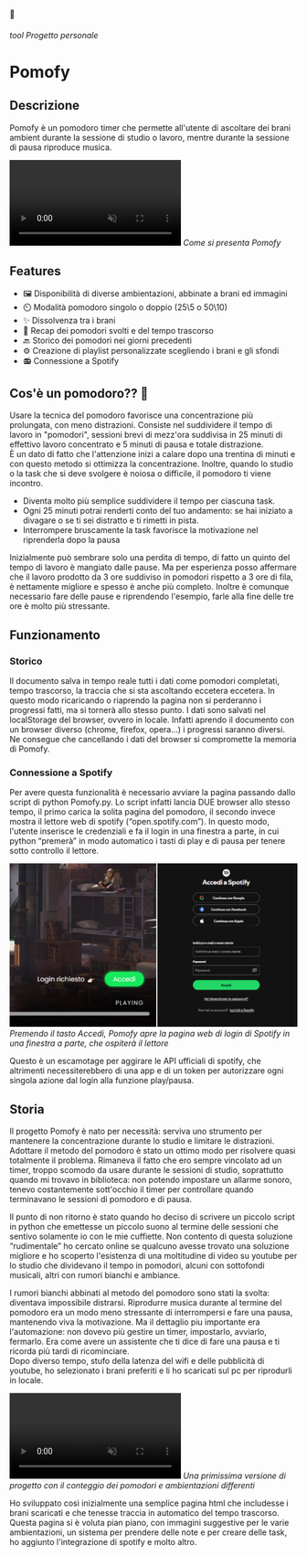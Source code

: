 <compileMeta 
  description="Analisi e sviluppo di 'Pomofy', un timer pomodoro per ascoltare brani ambient durante la sessione di studio/lavoro e musica durante la pausa attraverso Spotify"
  image="cover.gif" 
/>
<favicon-emoji>🍅</favicon-emoji>

###### *tool* *Progetto personale*

# Pomofy

## Descrizione

Pomofy è un pomodoro timer che permette all'utente di ascoltare dei brani ambient durante la sessione di studio o lavoro, mentre durante la sessione di pausa riproduce musica. 

<p>
<video autoplay muted loop><source src="presentation.mp4" type="video/mp4"></video>
<em>Come si presenta Pomofy</em>
</p>


## Features

- 🖼️ Disponibilità di diverse ambientazioni, abbinate a brani ed immagini
- ⏲️ Modalità pomodoro singolo o doppio (25\5 o 50\10)
- ✨ Dissolvenza tra i brani 
- 📃 Recap dei pomodori svolti e del tempo trascorso
- 🔙 Storico dei pomodori nei giorni precedenti 
- ⚙️ Creazione di playlist personalizzate scegliendo i brani e gli sfondi
- 📻 Connessione a Spotify

## Cos'è un pomodoro?? 🍅

Usare la tecnica del pomodoro favorisce una concentrazione più prolungata, con meno distrazioni. Consiste nel suddividere il tempo di lavoro in "pomodori", sessioni brevi di mezz'ora suddivisa in 25 minuti di effettivo lavoro concentrato e 5 minuti di pausa e totale distrazione.  
È un dato di fatto che l'attenzione inizi a calare dopo una trentina di minuti e con questo metodo si ottimizza la concentrazione. Inoltre, quando lo studio o la task che si deve svolgere è noiosa o difficile, il pomodoro ti viene incontro.

- Diventa molto più semplice suddividere il tempo per ciascuna task. 
- Ogni 25 minuti potrai renderti conto del tuo andamento: se hai iniziato a divagare o se ti sei distratto e ti rimetti in pista.   
- Interrompere bruscamente la task favorisce la motivazione nel riprenderla dopo la pausa  

Inizialmente può sembrare solo una perdita di tempo, di fatto un quinto del tempo di lavoro è mangiato dalle pause. Ma per esperienza posso affermare che il lavoro prodotto da 3 ore suddiviso in pomodori rispetto a 3 ore di fila, è nettamente migliore e spesso è anche più completo. Inoltre è comunque necessario fare delle pause e riprendendo l'esempio, farle alla fine delle tre ore è molto più stressante.

## Funzionamento

### Storico

Il documento salva in tempo reale tutti i dati come pomodori completati, tempo trascorso, la traccia che si sta ascoltando eccetera eccetera. In questo modo ricaricando o riaprendo la pagina non si perderanno i progressi fatti, ma si tornerà allo stesso punto. 
I dati sono salvati nel localStorage del browser, ovvero in locale. Infatti aprendo il documento con un browser diverso (chrome, firefox, opera...) i progressi saranno diversi. Ne consegue che cancellando i dati del browser si compromette la memoria di Pomofy.

### Connessione a Spotify

Per avere questa funzionalità è necessario avviare la pagina passando dallo script di python Pomofy.py. Lo script infatti lancia DUE browser allo stesso tempo, il primo carica la solita pagina del pomodoro, il secondo invece mostra il lettore web di spotify (“open.spotify.com”). In questo modo, l'utente inserisce le credenziali e fa il login in una finestra a parte, in cui python “premerà” in modo automatico i tasti di play e di pausa per tenere sotto controllo il lettore.

![](login-spotify.png)
*Premendo il tasto Accedi, Pomofy apre la pagina web di login di Spotify in una finestra a parte, che ospiterà il lettore*

Questo è un escamotage per aggirare le API ufficiali di spotify, che altrimenti necessiterebbero di una app e di un token per autorizzare ogni singola azione dal login alla funzione play/pausa. 

## Storia

Il progetto Pomofy è nato per necessità: serviva uno strumento per mantenere la concentrazione durante lo studio e limitare le distrazioni.  
Adottare il metodo del pomodoro è stato un ottimo modo per risolvere quasi totalmente il problema. Rimaneva il fatto che ero sempre vincolato ad un timer, troppo scomodo da usare durante le sessioni di studio, soprattutto quando mi trovavo in biblioteca: non potendo impostare un allarme sonoro, tenevo costantemente sott'occhio il timer per controllare quando terminavano le sessioni di pomodoro e di pausa.

Il punto di non ritorno è stato quando ho deciso di scrivere un piccolo script in python che emettesse un piccolo suono al termine delle sessioni che sentivo solamente io con le mie cuffiette. Non contento di questa soluzione “rudimentale” ho cercato online se qualcuno avesse trovato una soluzione migliore e ho scoperto l'esistenza di una moltitudine di video su youtube per lo studio che dividevano il tempo in pomodori, alcuni con sottofondi musicali, altri con rumori bianchi e ambiance.

I rumori bianchi abbinati al metodo del pomodoro sono stati la svolta: diventava impossibile distrarsi. Riprodurre musica durante al termine del pomodoro era un modo meno stressante di interrompersi e fare una pausa, mantenendo viva la motivazione. Ma il dettaglio piu importante era l'automazione: non dovevo più gestire un timer, impostarlo, avviarlo, fermarlo. Era come avere un assistente che ti dice di fare una pausa e ti ricorda più tardi di ricominciare.  
Dopo diverso tempo, stufo della latenza del wifi e delle pubblicità di youtube, ho selezionato i brani preferiti e li ho scaricati sul pc per riprodurli in locale.  

<p>
<video autoplay muted loop><source src="pomofy-legacy.mp4" type="video/mp4"></video>
<em>Una primissima versione di progetto con il conteggio dei pomodori e ambientazioni differenti</em>
</p>

Ho sviluppato così inizialmente una semplice pagina html che includesse i brani scaricati e che tenesse traccia in automatico del tempo trascorso.  
Questa pagina si è voluta pian piano, con immagini suggestive per le varie ambientazioni, un sistema per prendere delle note e per creare delle task, ho aggiunto l'integrazione di spotify e molto altro.

